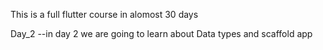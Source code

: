 This is a full flutter course in alomost 30 days

Day_2 --in day 2 we are going to learn about Data types and scaffold app
